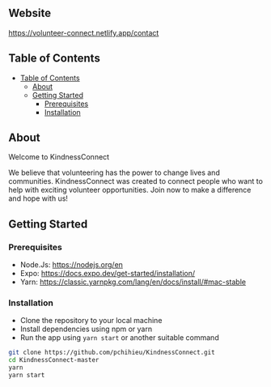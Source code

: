## Website
<!--Anh hien Dan thay Link moi vao day-->
https://volunteer-connect.netlify.app/contact 

## Table of Contents
- [Table of Contents](#table-of-contents)
  - [About](#about)
  <!-- - [Features](#features)
  - [Screenshots](#screenshots) -->
  - [Getting Started](#getting-started)
    - [Prerequisites](#prerequisites)
    - [Installation](#installation)

## About

Welcome to KindnessConnect

We believe that volunteering has the power to change lives and communities. KindnessConnect was created to connect people who want to help with exciting volunteer opportunities. Join now to make a difference and hope with us!

<!-- ## Features
- Login
- Sing-Up
- Missions

## Screenshots

<p float='left'>
<img src="images/home.png" width="45%" alt='screen1'>
<img src="images/search.png" width="45%" alt='screen1'>
<img src="images/interestingThings.png" width="45%" alt='screen1'>
<img src="images/audio.png" width="45%" alt='screen1'>
</p> -->



## Getting Started

### Prerequisites

- Node.Js: https://nodejs.org/en
- Expo: https://docs.expo.dev/get-started/installation/
- Yarn: https://classic.yarnpkg.com/lang/en/docs/install/#mac-stable

### Installation

- Clone the repository to your local machine
- Install dependencies using npm or yarn
- Run the app using `yarn start` or another suitable command

```bash
git clone https://github.com/pchihieu/KindnessConnect.git
cd KindnessConnect-master
yarn
yarn start